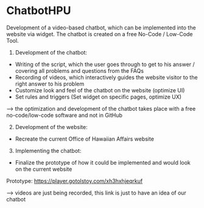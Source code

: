 # ChatbotHPU

Development of a video-based chatbot, which can be implemented into the website via widget. The chatbot is created on a free No-Code / Low-Code Tool.

1. Development of the chatbot:
 
 - Writing of the script, which the user goes through to get to his answer / covering all problems and questions from the FAQs
 - Recording of videos, which interactively guides the website visitor to the right answer to his problem 
 - Customize look and feel of the chatbot on the website (optimize UI)
 - Set rules and triggers (Set widget on specific pages, optimize UX)

--> the optimization and development of the chatbot takes place with a free no-code/low-code software and not in GitHub

2. Development of the website:

- Recreate the current Office of Hawaiian Affairs website

3. Implementing the chatbot:

- Finalize the prototype of how it could be implemented and would look on the current website

Prototype: https://player.gotolstoy.com/xh3hxhjeqrkuf

--> videos are just being recorded, this link is just to have an idea of our chatbot

